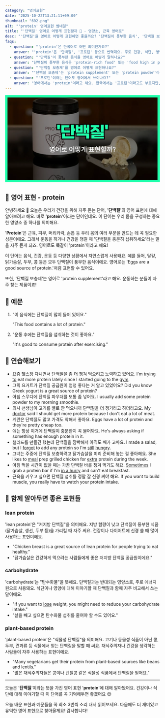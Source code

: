 ```yaml
---
category: "영어표현"
date: "2025-10-22T13:21:11+09:00"
thumbnail: "602.png"
alt: "'protein' 영어표현 썸네일"
title: "'단백질' 영어로 어떻게 표현할까 🥚 - 영양소, 근육 영어로"
desc: "'단백질'을 영어로 어떻게 표현하면 좋을까요? '단백질이 풍부한 음식', '단백질 보충제' 등을 영어로 표현하는 법을 배워봅시다. 다양한 예문을 통해서 연습하고 본인의 표현으로 만들어 보세요."
faqs: 
  - question: "'protein'은 한국어로 어떤 의미인가요?"
    answer: "'protein'은 '단백질', '프로틴' 등으로 번역돼요. 주로 건강, 식단, 영양과 관련해서 많이 쓰여요."
  - question: "'단백질'이 풍부한 음식을 영어로 어떻게 말하나요?"
    answer: "단백질이 풍부한 음식은 'protein-rich food' 또는 'food high in protein'이라고 해요. 예를 들어, '닭가슴살은 단백질이 풍부해요.'는 'Chicken breast is high in protein.'이라고 말해요."
  - question: "'단백질 보충제'를 영어로 어떻게 표현하나요?"
    answer: "'단백질 보충제'는 'protein supplement' 또는 'protein powder'라고 해요. 예를 들어, '운동 후에 단백질 보충제를 먹어요.'는 'I take a protein supplement after working out.'이라고 말해요."
  - question: "'프로틴'이라는 단어도 영어에서 쓰이나요?"
    answer: "영어에서는 'protein'이라고 해요. 한국에서는 '프로틴'이라고도 부르지만, 영어로는 'protein'이 맞아요. 예를 들어, '프로틴 음료'는 'protein shake'라고 해요."
---
```


!['protein' 영어표현](./602.png)

## 🌟 영어 표현 - protein

안녕하세요 👋 오늘은 우리가 건강을 위해 자주 듣는 단어, '**단백질**'의 영어 표현에 대해 알아보려고 해요. 바로 '**protein**'이라는 단어인데요. 이 단어는 우리 몸을 구성하는 중요한 영양소 중 하나를 의미해요.

'**Protein**'은 근육, 피부, 머리카락, 손톱 등 우리 몸의 여러 부분을 만드는 데 꼭 필요한 성분이에요. 그래서 운동을 하거나 건강을 챙길 때 '단백질을 충분히 섭취하세요'라는 말을 자주 듣게 되죠. 영어로도 똑같이 'protein'이라고 해요!

이 단어는 음식, 건강, 운동 등 다양한 상황에서 자연스럽게 사용돼요. 예를 들어, 달걀, 닭가슴살, 두부, 콩 등은 모두 단백질이 풍부한 음식이에요. 영어로는 'Eggs are a good source of protein.'처럼 표현할 수 있어요.

또한, '단백질 보충제'는 영어로 'protein supplement'라고 해요. 운동하는 분들이 자주 찾는 제품이죠!

## 📖 예문

1. "이 음식에는 단백질이 많이 들어 있어요."

   "This food contains a lot of protein."

2. "운동 후에는 단백질을 섭취하는 것이 좋아요."

   "It's good to consume protein after exercising."



## 💬 연습해보기

<ul data-interactive-list>

  <li data-interactive-item>
    <span data-toggler>요즘 헬스장 다니면서 단백질을 좀 더 챙겨 먹으려고 노력하고 있어요.</span>
    <span data-answer>I'm <a href="/blog/in-english/117.try-to/">trying to</a> eat more protein lately since I started going to the <a href="/blog/in-english/431.gym/">gym</a>.</span>
  </li>

  <li data-interactive-item>
    <span data-toggler>그릭 요거트가 단백질 공급원이 엄청 좋다는 거 알고 있었어요?</span>
    <span data-answer>Did you know Greek yogurt is a great source of protein?</span>
  </li>

  <li data-interactive-item>
    <span data-toggler>아침 스무디에 단백질 파우더를 보통 좀 넣어요.</span>
    <span data-answer>I usually add some protein powder to my morning smoothie.</span>
  </li>

  <li data-interactive-item>
    <span data-toggler>의사 선생님이 고기를 별로 안 먹으니까 단백질을 더 챙기라고 하더라고요.</span>
    <span data-answer>My <a href="/blog/in-english/563.doctor/">doctor</a> said I should get more protein because I don't eat a lot of meat.</span>
  </li>

  <li data-interactive-item>
    <span data-toggler>계란은 단백질도 많고 가격도 착해서 좋아요.</span>
    <span data-answer>Eggs have a lot of protein and they're pretty cheap too.</span>
  </li>

  <li data-interactive-item>
    <span data-toggler>얘는 항상 이거에 단백질이 충분한지 꼭 물어봐요.</span>
    <span data-answer>He's always asking if something has enough protein in it.</span>
  </li>

  <li data-interactive-item>
    <span data-toggler>샐러드를 만들긴 했는데 단백질을 깜빡해서 아직도 배가 고파요.</span>
    <span data-answer>I made a salad, but I <a href="/blog/in-english/023.forget/">forgot</a> to add any protein so I'm <a href="/blog/in-english/254.still/">still</a> <a href="/blog/in-english/437.hungry/">hungry</a>.</span>
  </li>

  <li data-interactive-item>
    <span data-toggler>그녀는 주중에 단백질 보충하려고 닭가슴살을 미리 준비해 놓는 걸 좋아해요.</span>
    <span data-answer>She likes to <a href="/blog/in-english/528.meal/">meal</a> prep grilled chicken for <a href="/blog/in-english/265.extra/">extra</a> protein during the week.</span>
  </li>

  <li data-interactive-item>
    <span data-toggler>아침 먹을 시간이 없을 때는 가끔 단백질 바를 챙겨 먹기도 해요.</span>
    <span data-answer><a href="/blog/in-english/270.sometimes/">Sometimes</a> I grab a protein bar if I'm <a href="/blog/in-english/174.in-a-hurry/">in a hurry</a> and can't eat breakfast.</span>
  </li>

  <li data-interactive-item>
    <span data-toggler>근육을 키우고 싶으면 단백질 섭취를 정말 잘 신경 써야 해요.</span>
    <span data-answer>If you want to build muscle, you really have to watch your protein intake.</span>
  </li>

</ul>

## 🤝 함께 알아두면 좋은 표현들

### lean protein

'lean protein'은 "저지방 단백질"을 의미해요. 지방 함량이 낮고 단백질이 풍부한 식품(닭가슴살, 생선, 두부 등)을 가리킬 때 자주 써요. 건강이나 다이어트에 신경 쓸 때 많이 사용하는 표현이에요.

- "Chicken breast is a great source of lean protein for people trying to eat healthy."
- "닭가슴살은 건강하게 먹으려는 사람들에게 좋은 저지방 단백질 공급원이에요."

### carbohydrate

'carbohydrate'는 "탄수화물"을 뜻해요. 단백질과는 반대되는 영양소로, 주로 에너지원으로 사용돼요. 식단이나 영양에 대해 이야기할 때 단백질과 함께 자주 비교해서 쓰는 말이에요.

- "If you want to [lose](/blog/in-english/457.lose/) weight, you might need to reduce your carbohydrate intake."
- "살을 빼고 싶으면 탄수화물 섭취를 줄여야 할 수도 있어요."

### plant-based protein

'plant-based protein'은 "식물성 단백질"을 의미해요. 고기나 동물성 식품이 아닌 콩, 두부, 견과류 등 식물에서 얻는 단백질을 말할 때 써요. 채식주의자나 건강을 생각하는 사람들이 자주 사용하는 표현이에요.

- "Many vegetarians get their protein from plant-based sources like beans and lentils."
- "많은 채식주의자들은 콩이나 렌틸콩 같은 식물성 식품에서 단백질을 얻어요."

---

오늘은 '**단백질**'이라는 뜻을 가진 영어 표현 '**protein**'에 대해 알아봤어요. 건강이나 식단에 대해 이야기할 때 이 단어를 꼭 기억해두면 좋겠어요 😊

오늘 배운 표현과 예문들을 꼭 최소 3번씩 소리 내서 읽어보세요. 다음에도 더 재미있고 유익한 영어 표현으로 찾아올게요! 감사합니다!


